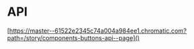# API

[https://master--61522e2345c74a004a984ee1.chromatic.com?path=/story/components-buttons-api--page]()